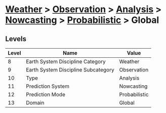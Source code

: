 # [Weather](../../../../..) > [Observation](../../../..) > [Analysis](../../..) > [Nowcasting](../..) > [Probabilistic](..) > Global

## Levels

| Level | Name | Value |
|-----|-----|-----|
| 8 | Earth System Discipline Category | Weather |
| 9 | Earth System Discipline Subcategory | Observation |
| 10 | Type | Analysis |
| 11 | Prediction System | Nowcasting |
| 12 | Prediction Mode | Probabilistic |
| 13 | Domain | Global |
